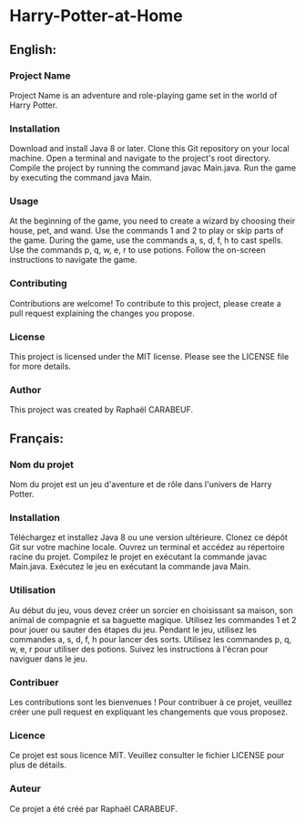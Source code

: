 # Harry-Potter-at-Home

## English:
### Project Name
Project Name is an adventure and role-playing game set in the world of Harry Potter.

### Installation
Download and install Java 8 or later.
Clone this Git repository on your local machine.
Open a terminal and navigate to the project's root directory.
Compile the project by running the command javac Main.java.
Run the game by executing the command java Main.

### Usage
At the beginning of the game, you need to create a wizard by choosing their house, pet, and wand.
Use the commands 1 and 2 to play or skip parts of the game.
During the game, use the commands a, s, d, f, h to cast spells.
Use the commands p, q, w, e, r to use potions.
Follow the on-screen instructions to navigate the game.

### Contributing
Contributions are welcome! To contribute to this project, please create a pull request explaining the changes you propose.

### License
This project is licensed under the MIT license. Please see the LICENSE file for more details.

### Author
This project was created by Raphaël CARABEUF.

## Français:
### Nom du projet
Nom du projet est un jeu d'aventure et de rôle dans l'univers de Harry Potter.

### Installation
Téléchargez et installez Java 8 ou une version ultérieure.
Clonez ce dépôt Git sur votre machine locale.
Ouvrez un terminal et accédez au répertoire racine du projet.
Compilez le projet en exécutant la commande javac Main.java.
Exécutez le jeu en exécutant la commande java Main.
### Utilisation
Au début du jeu, vous devez créer un sorcier en choisissant sa maison, son animal de compagnie et sa baguette magique.
Utilisez les commandes 1 et 2 pour jouer ou sauter des étapes du jeu.
Pendant le jeu, utilisez les commandes a, s, d, f, h pour lancer des sorts.
Utilisez les commandes p, q, w, e, r pour utiliser des potions.
Suivez les instructions à l'écran pour naviguer dans le jeu.
### Contribuer
Les contributions sont les bienvenues ! Pour contribuer à ce projet, veuillez créer une pull request en expliquant les changements que vous proposez.

### Licence
Ce projet est sous licence MIT. Veuillez consulter le fichier LICENSE pour plus de détails.

### Auteur
Ce projet a été créé par Raphaël CARABEUF.
